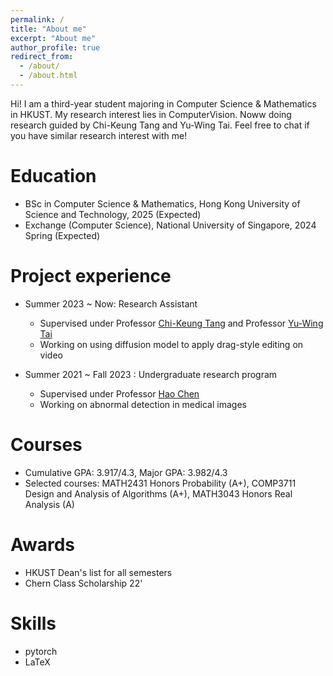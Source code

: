 ```yaml
---
permalink: /
title: "About me"
excerpt: "About me"
author_profile: true
redirect_from: 
  - /about/
  - /about.html
---
```


Hi! I am a third-year student majoring in Computer Science & Mathematics in HKUST. My research interest lies in ComputerVision. Noww doing research guided by Chi-Keung Tang and Yu-Wing Tai. Feel free to chat if you have similar research interest with me!



Education
======
* BSc in Computer Science & Mathematics, Hong Kong University of Science and Technology, 2025 (Expected)
* Exchange (Computer Science), National University of Singapore, 2024 Spring (Expected)

Project experience
======
* Summer 2023 ~ Now: Research Assistant
  * Supervised under Professor [Chi-Keung Tang](https://cse.hkust.edu.hk/~cktang/bio.html) and Professor [Yu-Wing Tai](https://yuwingtai.github.io/)
  * Working on using diffusion model to apply drag-style editing on video

* Summer 2021 ~ Fall 2023 : Undergraduate research program
  * Supervised under Professor [Hao Chen](https://cse.hkust.edu.hk/~jhc/)
  * Working on abnormal detection in medical images

Courses
=====
* Cumulative GPA: 3.917/4.3, Major GPA: 3.982/4.3
* Selected courses: MATH2431 Honors Probability (A+), COMP3711 Design and Analysis of Algorithms (A+), MATH3043 Honors Real Analysis (A)

Awards
=====
* HKUST Dean's list for all semesters
* Chern Class Scholarship 22'
  
Skills
======
* pytorch
* LaTeX
